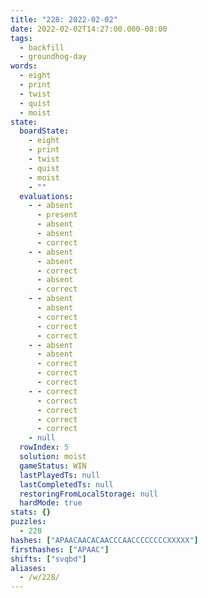 ```yaml
---
title: "228: 2022-02-02"
date: 2022-02-02T14:27:00.000-08:00
tags:
  - backfill
  - groundhog-day
words:
  - eight
  - print
  - twist
  - quist
  - moist
state:
  boardState:
    - eight
    - print
    - twist
    - quist
    - moist
    - ""
  evaluations:
    - - absent
      - present
      - absent
      - absent
      - correct
    - - absent
      - absent
      - correct
      - absent
      - correct
    - - absent
      - absent
      - correct
      - correct
      - correct
    - - absent
      - absent
      - correct
      - correct
      - correct
    - - correct
      - correct
      - correct
      - correct
      - correct
    - null
  rowIndex: 5
  solution: moist
  gameStatus: WIN
  lastPlayedTs: null
  lastCompletedTs: null
  restoringFromLocalStorage: null
  hardMode: true
stats: {}
puzzles:
  - 228
hashes: ["APAACAACACAACCCAACCCCCCCCXXXXX"]
firsthashes: ["APAAC"]
shifts: ["svqbd"]
aliases:
  - /w/228/
---
```

<!-- more -->
